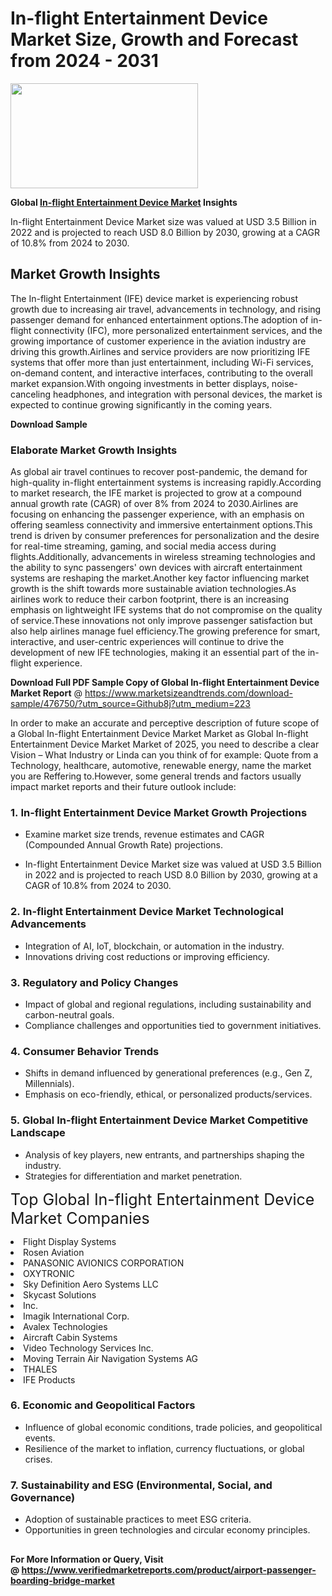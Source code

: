 <H1>In-flight Entertainment Device Market Size, Growth and Forecast from 2024 - 2031</H1><img class="aligncenter size-medium wp-image-584254" src="https://thirdeyenews.in/wp-content/uploads/2024/09/Global-Market-Research-300x168.jpeg" alt="" width="300" height="168" /><p><strong>Global&nbsp;<a href="https://www.marketsizeandtrends.com/download-sample/476750/?utm_source=Github8j?utm_medium=223">In-flight Entertainment Device Market</a> Insights</strong></p><p>In-flight Entertainment Device Market size was valued at USD 3.5 Billion in 2022 and is projected to reach USD 8.0 Billion by 2030, growing at a CAGR of 10.8% from 2024 to 2030.</p><p><h2>Market Growth Insights</h2> <p>The In-flight Entertainment (IFE) device market is experiencing robust growth due to increasing air travel, advancements in technology, and rising passenger demand for enhanced entertainment options.The adoption of in-flight connectivity (IFC), more personalized entertainment services, and the growing importance of customer experience in the aviation industry are driving this growth.Airlines and service providers are now prioritizing IFE systems that offer more than just entertainment, including Wi-Fi services, on-demand content, and interactive interfaces, contributing to the overall market expansion.With ongoing investments in better displays, noise-canceling headphones, and integration with personal devices, the market is expected to continue growing significantly in the coming years.</p> <p><strong>Download Sample</strong></p> <h3>Elaborate Market Growth Insights</h3> <p>As global air travel continues to recover post-pandemic, the demand for high-quality in-flight entertainment systems is increasing rapidly.According to market research, the IFE market is projected to grow at a compound annual growth rate (CAGR) of over 8% from 2024 to 2030.Airlines are focusing on enhancing the passenger experience, with an emphasis on offering seamless connectivity and immersive entertainment options.This trend is driven by consumer preferences for personalization and the desire for real-time streaming, gaming, and social media access during flights.Additionally, advancements in wireless streaming technologies and the ability to sync passengers' own devices with aircraft entertainment systems are reshaping the market.Another key factor influencing market growth is the shift towards more sustainable aviation technologies.As airlines work to reduce their carbon footprint, there is an increasing emphasis on lightweight IFE systems that do not compromise on the quality of service.These innovations not only improve passenger satisfaction but also help airlines manage fuel efficiency.The growing preference for smart, interactive, and user-centric experiences will continue to drive the development of new IFE technologies, making it an essential part of the in-flight experience.</p> <p><span class=""><strong>Download Full PDF Sample Copy of Global In-flight Entertainment Device Market Report</strong> @ <a href="https://www.marketsizeandtrends.com/download-sample/476750/?utm_source=Github8j?utm_medium=223" target="_blank">https://www.marketsizeandtrends.com/download-sample/476750/?utm_source=Github8j?utm_medium=223</a></span></p><p>In order to make an accurate and perceptive description of future scope of a Global&nbsp;In-flight Entertainment Device Market Market as Global&nbsp;In-flight Entertainment Device Market Market of 2025, you need to describe a clear Vision &ndash; What Industry or Linda can you think of for example: Quote from a Technology, healthcare, automotive, renewable energy, name the market you are Reffering to.However, some general trends and factors usually impact market reports and their future outlook include:</p><h3>1.&nbsp;<strong>In-flight Entertainment Device Market Growth Projections</strong></h3><ul><li>Examine market size trends, revenue estimates and CAGR (Compounded Annual Growth Rate) projections.</li><li><p>In-flight Entertainment Device Market size was valued at USD 3.5 Billion in 2022 and is projected to reach USD 8.0 Billion by 2030, growing at a CAGR of 10.8% from 2024 to 2030.</p></li></ul><h3>2.&nbsp;<strong>In-flight Entertainment Device Market Technological Advancements</strong></h3><ul><li>Integration of AI, IoT, blockchain, or automation in the industry.</li><li>Innovations driving cost reductions or improving efficiency.</li></ul><h3>3.&nbsp;<strong>Regulatory and Policy Changes</strong></h3><ul><li>Impact of global and regional regulations, including sustainability and carbon-neutral goals.</li><li>Compliance challenges and opportunities tied to government initiatives.</li></ul><h3>4.&nbsp;<strong>Consumer Behavior Trends</strong></h3><ul><li>Shifts in demand influenced by generational preferences (e.g., Gen Z, Millennials).</li><li>Emphasis on eco-friendly, ethical, or personalized products/services.</li></ul><h3>5.&nbsp;<strong>Global In-flight Entertainment Device Market Competitive Landscape</strong></h3><ul><li>Analysis of key players, new entrants, and partnerships shaping the industry.</li><li>Strategies for differentiation and market penetration.</li></ul><p data-pm-slice="1 1 []"><span style="color: inherit; font-family: inherit; font-size: 25px;">Top Global In-flight Entertainment Device Market Companies</span></p><div class="" data-test-id=""><p><li>Flight Display Systems</li><li> Rosen Aviation</li><li> PANASONIC AVIONICS CORPORATION</li><li> OXYTRONIC</li><li> Sky Definition Aero Systems LLC</li><li> Skycast Solutions</li><li> Inc.</li><li> Imagik International Corp.</li><li> Avalex Technologies</li><li> Aircraft Cabin Systems</li><li> Video Technology Services Inc.</li><li> Moving Terrain Air Navigation Systems AG</li><li> THALES</li><li> IFE Products</li></p></div><h3>6.&nbsp;<strong>Economic and Geopolitical Factors</strong></h3><ul><li>Influence of global economic conditions, trade policies, and geopolitical events.</li><li>Resilience of the market to inflation, currency fluctuations, or global crises.</li></ul><h3>7.&nbsp;<strong>Sustainability and ESG (Environmental, Social, and Governance)</strong></h3><ul><li>Adoption of sustainable practices to meet ESG criteria.</li><li>Opportunities in green technologies and circular economy principles.</li></ul><h2><strong style="font-size: 14px;">For More Information or Query, Visit @&nbsp;</strong><a style="background-color: #ffffff; font-size: 14px;" href="https://www.marketsizeandtrends.com/report/in-flight-entertainment-device-market/" target="_blank">https://www.verifiedmarketreports.com/product/airport-passenger-boarding-bridge-market</a></h2>